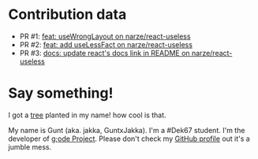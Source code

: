 # Contribution data

- PR #1: [feat: useWrongLayout on narze/react-useless](https://github.com/narze/react-useless/pull/159)
- PR #2: [feat: add useLessFact on narze/react-useless](https://github.com/narze/react-useless/pull/161)
- PR #3: [docs: update react's docs link in README on narze/react-useless ](https://github.com/narze/react-useless/pull/165)

# Say something!

I got a [tree](https://tree-nation.com/certificate/65366d643907e) planted in my name! how cool is that.

My name is Gunt (aka. jakka, GuntxJakka). I'm a #Dek67 student. I'm the developer of [g;ode Project](https://github.com/godeProject/). Please don't check my [GitHub profile](https://github.com/gxjakkap) out it's a jumble mess.